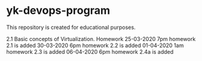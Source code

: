 # yk-devops-program
This repository is created for educational purposes.

2.1 Basic concepts of Virtualization. Homework
25-03-2020 7pm homework 2.1 is added
30-03-2020 6pm homework 2.2 is added
01-04-2020 1am homework 2.3 is added
06-04-2020 6pm homework 2.4a is added

